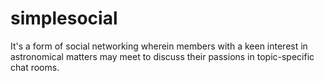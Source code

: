 # simplesocial
It's a form of social networking wherein members with a keen interest in astronomical matters may meet to discuss their passions in topic-specific chat rooms.
